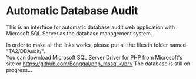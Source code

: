 # Automatic Database Audit

This is an interface for automatic database audit web application with Microsoft SQL Server as the database management system.</br>

In order to make all the links works, please put all the files in folder named "TA2/DBAudit/".</br>
You can download Microsoft SQL Server Driver for PHP from Microsoft's site or https://github.com/Bonggal/php_mssql.</br>
The database is still on progress... </br>
